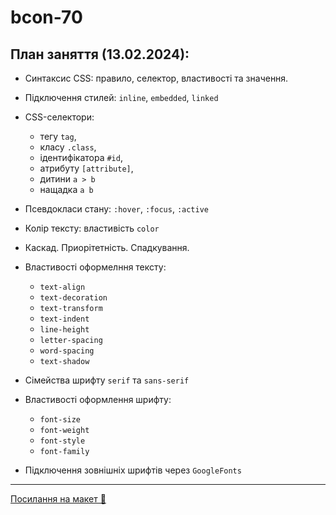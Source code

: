 # bcon-70

## План заняття (13.02.2024):

- Синтаксис CSS: правило, селектор, властивості та значення.
- Підключення стилей: `inline`, `embedded`, `linked`
- CSS-селектори:
  - тегу `tag`,
  - класу `.class`,
  - ідентифікатора `#id`,
  - атрибуту `[attribute]`,
  - дитини `a > b`
  - нащадка `a b`
- Псевдокласи стану: `:hover`, `:focus`, `:active`
- Колір тексту: властивість `color`
- Каскад. Приорітетність. Спадкування.

- Властивості оформелння тексту:
  - `text-align`
  - `text-decoration`
  - `text-transform`
  - `text-indent`
  - `line-height`
  - `letter-spacing`
  - `word-spacing`
  - `text-shadow`
- Сімейства шрифту `serif` та `sans-serif`
- Властивості оформлення шрифту:
  - `font-size`
  - `font-weight`
  - `font-style`
  - `font-family`
- Підключення зовнішніх шрифтів через `GoogleFonts`

---

[Посилання на макет 🎨](https://www.figma.com/file/SHNrA7r9RBXLqDUVYZjL1g/Simply-Chocolate?type=design&node-id=606%3A34&mode=design&t=nRzD3pyVqUjvLrgn-1)
